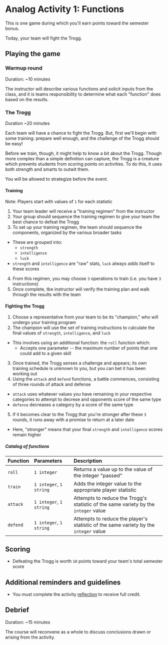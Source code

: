 # Analog Activity 1: Functions

This is one game during which you'll earn points toward the semester bonus.

Today, your team will fight the Trogg.

## Playing the game

### Warmup round

Duration: ~10 minutes

The instructor will describe various functions and solicit inputs from the class, and it is teams responsibility to determine what each "function" does based on the results.

### The Trogg

Duration ~20 minutes

Each team will have a chance to fight the Trogg. But, first we'll begin with some training: prepare well enough, and the challenge of the Trogg should be easy!

Before we train, though, it might help to know a bit about the Trogg. Though more complex than a simple definition can capture, the Trogg is a creature which prevents students from scoring points on activities. To do this, it uses both strength and smarts to outwit them.

You will be allowed to strategize before the event.

#### Training

Note: Players start with values of `1` for each statistic

1. Your team leader will receive a "training regimen" from the instructor
2. Your group should sequence the training regimen to give your team the best chance to defeat the Trogg
3. To set up your training regimen, the team should sequence the components, organized by the various broader tasks
  * These are grouped into:
    * `strength`
    * `intelligence`
    * `luck`
  * `strength` and `intelligence` are "raw" stats, `luck` always _adds_ itself to these scores
4. From this regimen, you may choose `3` operations to train (i.e. you have `3` instructions)
5. Once complete, tbe instructor will verify the training plan and walk through the results with the team

#### Fighting the Trogg

1. Choose a representative from your team to be its "champion," who will undergo your training program
2. The champion will use the set of training instructions to calculate the final values of `strength`, `intelligence`, and `luck`
  * This involves using an additional function: the `roll` function which:
    * Accepts one parameter -- the maximum number of points that one could add to a given skill
3. Once trained, the Trogg senses a challenge and appears; its own training schedule is unknown to you, but you can bet it has been working out
4. Using the `attack` and `defend` functions, a battle commences, consisting of three rounds of attack and defense
  * `attack` uses whatever values you have remaining in your respective categories to attempt to decrese and opponents score of the same type
  * `defense` decreases a category by a score of the same type
5. If it becomes clear to the Trogg that you're stronger after these `3` rounds, it runs away with a promise to return at a later date
  * Here, "stronger" means that your final `strength` and `intelligence` scores remain higher

##### Catalog of functions

|Function |Parameters  |Description |
|:--------|:-----------|:-----------|
|`roll`   |`1 integer` |Returns a value up to the value of the integer "passed" |
|`train`  |`1 integer`, `1 string` |Adds the integer value to the appropriate player statistic |
|`attack` |`1 integer`, `1 string` |Attempts to reduce the Trogg's statistic of the same variety by the `integer` value |
|`defend` |`1 integer`, `1 string` |Attempts to reduce the player's statistic of the same variety by the `integer` value |

## Scoring

* Defeating the Trogg is worth `10` points toward your team's total semester score

## Additional reminders and guidelines

* You must complete the activity [reflection](writing/reflection.md) to receive full credit.

## Debrief

Duration: ~15 minutes

The course will reconvene as a whole to discuss conclusions drawn or arising from the activity.